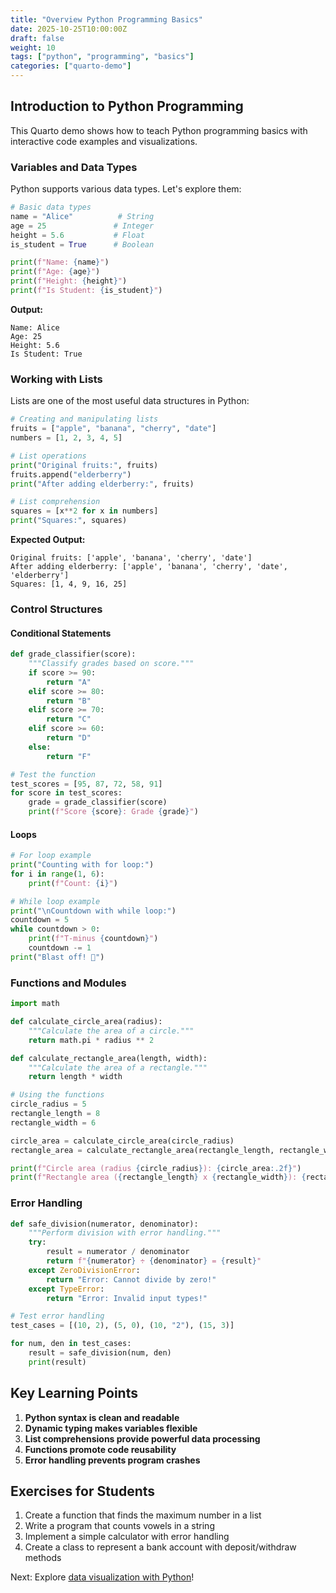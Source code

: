 ```yaml
---
title: "Overview Python Programming Basics"
date: 2025-10-25T10:00:00Z
draft: false
weight: 10
tags: ["python", "programming", "basics"]
categories: ["quarto-demo"]
---
```


## Introduction to Python Programming

This Quarto demo shows how to teach Python programming basics with interactive code examples and visualizations.

### Variables and Data Types

Python supports various data types. Let's explore them:

```python
# Basic data types
name = "Alice"          # String
age = 25               # Integer
height = 5.6           # Float
is_student = True      # Boolean

print(f"Name: {name}")
print(f"Age: {age}")
print(f"Height: {height}")
print(f"Is Student: {is_student}")
```

**Output:**
```
Name: Alice
Age: 25
Height: 5.6
Is Student: True
```

### Working with Lists

Lists are one of the most useful data structures in Python:

```python
# Creating and manipulating lists
fruits = ["apple", "banana", "cherry", "date"]
numbers = [1, 2, 3, 4, 5]

# List operations
print("Original fruits:", fruits)
fruits.append("elderberry")
print("After adding elderberry:", fruits)

# List comprehension
squares = [x**2 for x in numbers]
print("Squares:", squares)
```

**Expected Output:**
```
Original fruits: ['apple', 'banana', 'cherry', 'date']
After adding elderberry: ['apple', 'banana', 'cherry', 'date', 'elderberry']
Squares: [1, 4, 9, 16, 25]
```

### Control Structures

#### Conditional Statements

```python
def grade_classifier(score):
    """Classify grades based on score."""
    if score >= 90:
        return "A"
    elif score >= 80:
        return "B"
    elif score >= 70:
        return "C"
    elif score >= 60:
        return "D"
    else:
        return "F"

# Test the function
test_scores = [95, 87, 72, 58, 91]
for score in test_scores:
    grade = grade_classifier(score)
    print(f"Score {score}: Grade {grade}")
```

#### Loops

```python
# For loop example
print("Counting with for loop:")
for i in range(1, 6):
    print(f"Count: {i}")

# While loop example
print("\nCountdown with while loop:")
countdown = 5
while countdown > 0:
    print(f"T-minus {countdown}")
    countdown -= 1
print("Blast off! 🚀")
```

### Functions and Modules

```python
import math

def calculate_circle_area(radius):
    """Calculate the area of a circle."""
    return math.pi * radius ** 2

def calculate_rectangle_area(length, width):
    """Calculate the area of a rectangle."""
    return length * width

# Using the functions
circle_radius = 5
rectangle_length = 8
rectangle_width = 6

circle_area = calculate_circle_area(circle_radius)
rectangle_area = calculate_rectangle_area(rectangle_length, rectangle_width)

print(f"Circle area (radius {circle_radius}): {circle_area:.2f}")
print(f"Rectangle area ({rectangle_length} x {rectangle_width}): {rectangle_area}")
```

### Error Handling

```python
def safe_division(numerator, denominator):
    """Perform division with error handling."""
    try:
        result = numerator / denominator
        return f"{numerator} ÷ {denominator} = {result}"
    except ZeroDivisionError:
        return "Error: Cannot divide by zero!"
    except TypeError:
        return "Error: Invalid input types!"

# Test error handling
test_cases = [(10, 2), (5, 0), (10, "2"), (15, 3)]

for num, den in test_cases:
    result = safe_division(num, den)
    print(result)
```

## Key Learning Points

1. **Python syntax is clean and readable**
2. **Dynamic typing makes variables flexible**
3. **List comprehensions provide powerful data processing**
4. **Functions promote code reusability**
5. **Error handling prevents program crashes**

## Exercises for Students

1. Create a function that finds the maximum number in a list
2. Write a program that counts vowels in a string
3. Implement a simple calculator with error handling
4. Create a class to represent a bank account with deposit/withdraw methods

Next: Explore [data visualization with Python](/outreach/python-data-visualization/)!